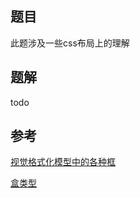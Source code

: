 ## 题目
此题涉及一些css布局上的理解

## 题解
todo

## 参考

[视觉格式化模型中的各种框](http://blog.doyoe.com/2015/03/09/css/%E8%A7%86%E8%A7%89%E6%A0%BC%E5%BC%8F%E5%8C%96%E6%A8%A1%E5%9E%8B%E4%B8%AD%E7%9A%84%E5%90%84%E7%A7%8D%E6%A1%86/#block-boxes)

[盒类型](http://layout.imweb.io/article/box-type.html)